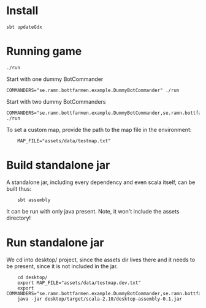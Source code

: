 Install
============

    sbt updateGdx


Running game
============

    ./run

Start with one dummy BotCommander

    COMMANDERS="se.ramn.bottfarmen.example.DummyBotCommander" ./run

Start with two dummy BotCommanders

    COMMANDERS="se.ramn.bottfarmen.example.DummyBotCommander,se.ramn.bottfarmen.example.DummyBotCommander" ./run

To set a custom map, provide the path to the map file in the environment:

		MAP_FILE="assets/data/testmap.txt"


Build standalone jar
====================
A standalone jar, including every dependency and even scala itself, can be
built thus:

		sbt assembly

It can be run with only java present. Note, it won't include the assets directory!


Run standalone jar
==================
We cd into desktop/ project, since the assets dir lives there and it needs to
be present, since it is not included in the jar.

		cd desktop/
		export MAP_FILE="assets/data/testmap.dev.txt"
		export COMMANDERS="se.ramn.bottfarmen.example.DummyBotCommander,se.ramn.bottfarmen.example.DummyBotCommander"
		java -jar desktop/target/scala-2.10/desktop-assembly-0.1.jar
